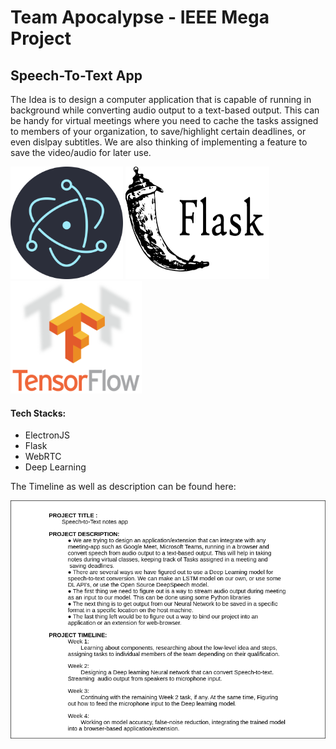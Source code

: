# Team Apocalypse - IEEE Mega Project
## Speech-To-Text App
The Idea is to design a computer application that is capable of running in background while converting audio output to a text-based output. This can be handy for virtual meetings where you need to cache the tasks assigned to members of your organization, to save/highlight certain deadlines, or even dislpay subtitles. We are also thinking of implementing a feature to save the video/audio for later use.

<div>
    <div style="display: inline-block;">
        <img src="frontend/media/electron.png" height="180px" width="180px">
    </div>
    <div style="display: inline-block;">
        <img src="frontend/media/flask.png" height="180px" width="230px">
    </div>
    <div style="display: inline-block;">
        <img src="frontend/media/tensorflow.png" height="180px" width="210px">
    </div>
</div>

#### Tech Stacks:
- ElectronJS
- Flask
- WebRTC
- Deep Learning

The Timeline as well as description can be found here: 
<!-- blank line -->
<a href="https://docs.google.com/document/d/e/2PACX-1vT8Jwb-iPuf1YkDyxVNYOAmkzhi0xBpSMXFhNXVCOMz38xVizGUslfYuSLZLuGqKq-y0hSASAlwQvAY/pub?embedded=true">
  <img src="frontend/media/frame.png">
</a>
<!-- blank line -->
